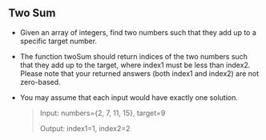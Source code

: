 Two Sum
----------
+ Given an array of integers, find two numbers such that they add up to a specific target number.

+ The function twoSum should return indices of the two numbers such that they add up to the target,
  where index1 must be less than index2. Please note that your returned answers (both index1 and index2)
  are not zero-based.

+ You may assume that each input would have exactly one solution.
  > Input: numbers={2, 7, 11, 15}, target=9
  >
  > Output: index1=1, index2=2
